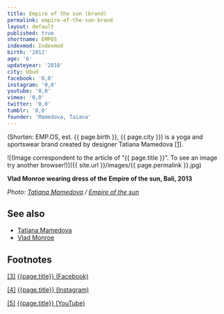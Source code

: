 ```yaml
---
title: Empire of the sun (brand)
permalink: empire-of-the-sun-brand
layout: default
published: true
shortname: EMPOS
indexmod: Indexmod
birth: '2012'
age: '6'
updateyear: '2018'
city: Ubud
facebook: '0,0'
instagram: '0,0'
youtube: '0,0'
vimeo: '0,0'
twitter: '0,0'
tumblr: '0,0'
founder: 'Mamedova, Taiana'
---
```

(Shorten: EMP.OS, est. {{ page.birth }}, {{ page.city }}) is a yoga and sportswear brand created by designer Tatiana Mamedova  <span id="a1">[\[1\]](#f1)</span>.

![(Image correspondent to the article of “{{ page.title }}”. To see an image try another browser!)]({{ site.url }}/images/{{ page.permalink }}.jpg)

**Vlad Monroe wearing dress of the Empire of the sun, Bali, 2013**

*Photo: [Tatiana Mamedova](index) / [Empire of the sun](index)*


## See also

+ [Tatiana Mamedova](index)
+ [Vlad Monroe](index)

## Footnotes

[[3]](#a3) <span id="f3"></span> [{{page.title}} (Facebook)](index)

[[4]](#a4) <span id="f4"></span> [{{page.title}} (Instagram)](index)

[[5]](#a5) <span id="f5"></span> [{{page.title}} (YouTube)](index)
